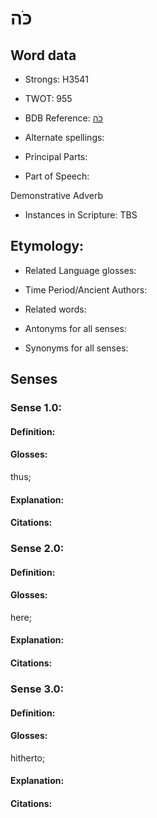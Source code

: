 # כֹּה

<!-- Status: S2="NeedsEdits" -->
<!-- Lexica used for edits:   -->

## Word data

* Strongs: H3541

* TWOT: 955

* BDB Reference: [כֹּה](rc://en/bdb/dict/k.ap.aa)

* Alternate spellings:

* Principal Parts:

* Part of Speech:

Demonstrative Adverb

* Instances in Scripture: TBS

## Etymology:

* Related Language glosses:

* Time Period/Ancient Authors:

* Related words:

* Antonyms for all senses:

* Synonyms for all senses:

## Senses

### Sense 1.0:

#### Definition:

#### Glosses:

thus; 

#### Explanation:

#### Citations:



### Sense 2.0:

#### Definition:

#### Glosses:

here; 

#### Explanation:

#### Citations:



### Sense 3.0:

#### Definition:

#### Glosses:

hitherto; 

#### Explanation:

#### Citations:



